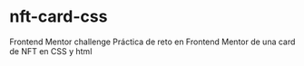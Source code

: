 # nft-card-css
Frontend Mentor challenge
Práctica de reto en Frontend Mentor de una card de NFT en CSS y html
